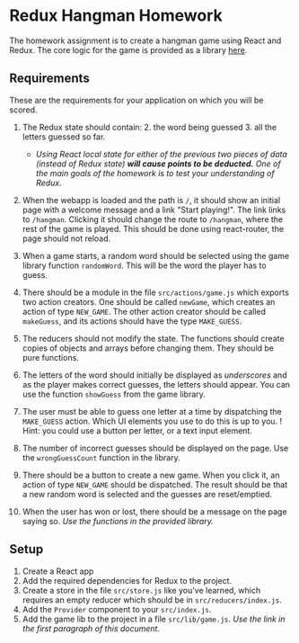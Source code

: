 # Redux Hangman Homework
The homework assignment is to create a hangman game using React and Redux. The core logic for the game is provided as a library [here](https://gist.github.com/arienkock/d18ec2cb1246c6602651aa549c90f70b).

## Requirements
These are the requirements for your application on which you will be scored.

1. The Redux state should contain:
    2. the word being guessed
    3. all the letters guessed so far.
    - _Using React _local state_ for either of the previous two pieces of data (instead of Redux state) **will cause points to be deducted.** One of the main goals of the homework is to test your understanding of Redux._
2. When the webapp is loaded and the path is `/`, it should show an initial page with a welcome message and a link "Start playing!". The link links to `/hangman`. Clicking it should change the route to `/hangman`, where the rest of the game is played. This should be done using react-router, the page should not reload.
3. When a game starts, a random word should be selected using the game library function `randomWord`. This will be the word the player has to guess.
4. There should be a module in the file `src/actions/game.js` which exports two action creators. One should be called `newGame`, which creates an action of type `NEW_GAME`. The other action creator should be called `makeGuess`, and its actions should have the type `MAKE_GUESS`.


5. The reducers should not modify the state. The functions should create copies of objects and arrays before changing them. They should be pure functions.
6. The letters of the word should initially be displayed as _underscores_ and as the player makes correct guesses, the letters should appear. You can use the function `showGuess` from the game library.
7. The user must be able to guess one letter at a time by dispatching the `MAKE_GUESS` action. Which UI elements you use to do this is up to you.
    !  Hint: you could use a button per letter, or a text input element.
8. The number of incorrect guesses should be displayed on the page. Use the `wrongGuessCount` function in the library.

9. There should be a button to create a new game. When you click it, an action of type `NEW_GAME` should be dispatched. The result should be that a new random word is selected and the guesses are reset/emptied.
10. When the user has won or lost, there should be a message on the page saying so. _Use the functions in the provided library._

## Setup
1. Create a React app
2. Add the required dependencies for Redux to the project.
3. Create a store in the file `src/store.js` like you've learned, which requires an empty reducer which should be in `src/reducers/index.js`.
4. Add the `Provider` component to your `src/index.js`.
5. Add the game lib to the project in a file `src/lib/game.js`. _Use the link in the first paragraph of this document._
